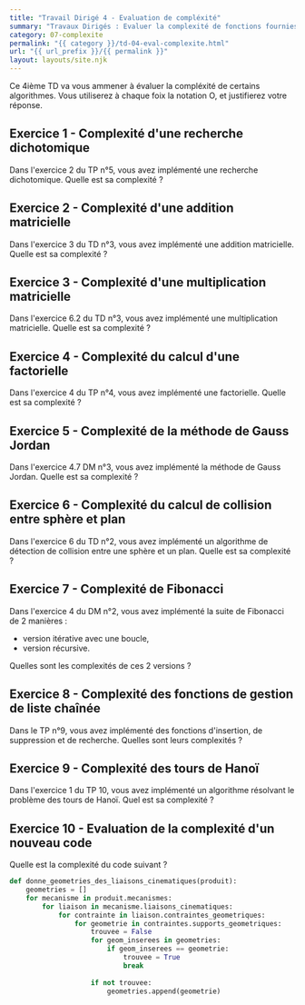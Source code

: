 ```yaml
---
title: "Travail Dirigé 4 - Evaluation de compléxité"
summary: "Travaux Dirigés : Evaluer la complexité de fonctions fournies."
category: 07-complexite
permalink: "{{ category }}/td-04-eval-complexite.html"
url: "{{ url_prefix }}/{{ permalink }}"
layout: layouts/site.njk
---
```


Ce 4ième TD va vous ammener à évaluer la compléxité de certains algorithmes. Vous utiliserez à chaque foix la notation O, et justifierez votre réponse.

## Exercice 1 - Complexité d'une recherche dichotomique

Dans l'exercice 2 du TP n°5, vous avez implémenté une recherche dichotomique. Quelle est sa complexité ?

## Exercice 2 - Complexité d'une addition matricielle

Dans l'exercice 3 du TD n°3, vous avez implémenté une addition matricielle. Quelle est sa complexité ?

## Exercice 3 - Complexité d'une multiplication matricielle

Dans l'exercice 6.2 du TD n°3, vous avez implémenté une multiplication matricielle. Quelle est sa complexité ?

## Exercice 4 - Complexité du calcul d'une factorielle

Dans l'exercice 4 du TP n°4, vous avez implémenté une factorielle. Quelle est sa complexité ?

## Exercice 5 - Complexité de la méthode de Gauss Jordan

Dans l'exercice 4.7 DM n°3, vous avez implémenté la méthode de Gauss Jordan. Quelle est sa complexité ?

## Exercice 6 - Complexité du calcul de collision entre sphère et plan

Dans l'exercice 6 du TD n°2, vous avez implémenté un algorithme de détection de collision entre une sphère et un plan. Quelle est sa complexité ?

## Exercice 7 - Complexité de Fibonacci

Dans l'exercice 4 du DM n°2, vous avez implémenté la suite de Fibonacci de 2 manières :
* version itérative avec une boucle,
* version récursive.

Quelles sont les complexités de ces 2 versions ?

## Exercice 8 - Complexité des fonctions de gestion de liste chaînée

Dans le TP n°9, vous avez implémenté des fonctions d'insertion, de suppression et de recherche. Quelles sont leurs complexités ?

## Exercice 9 - Complexité des tours de Hanoï

Dans l'exercice 1 du TP 10, vous avez implémenté un algorithme résolvant le problème des tours de Hanoï. Quel est sa complexité ?


## Exercice 10 - Evaluation de la complexité d'un nouveau code

Quelle est la complexité du code suivant ?

```py
def donne_geometries_des_liaisons_cinematiques(produit):
    geometries = []
    for mecanisme in produit.mecanismes:
        for liaison in mecanisme.liaisons_cinematiques:
            for contrainte in liaison.contraintes_geometriques:
                for geometrie in contraintes.supports_geometriques:
                    trouvee = False
                    for geom_inserees in geometries:
                        if geom_inserees == geometrie:
                            trouvee = True
                            break
                    
                    if not trouvee:
                        geometries.append(geometrie)
        
```
